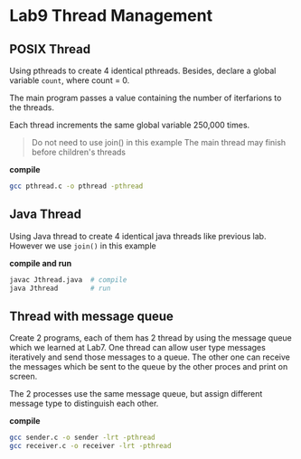 # Lab9 Thread Management

## POSIX Thread

Using pthreads to create 4 identical pthreads. Besides, declare a global variable `count`, where count = 0.

The main program passes a value containing the number of iterfarions to the threads.

Each thread increments the same global variable 250,000 times.

>
> Do not need to use join() in this example
> The main thread may finish before children's threads
>

**compile**

```sh
gcc pthread.c -o pthread -pthread
```

## Java Thread

Using Java thread to create 4 identical java threads like previous lab. However we use `join()` in this example

**compile and run**

```sh
javac Jthread.java  # compile
java Jthread        # run
```

## Thread with message queue

Create 2 programs, each of them has 2 thread by using the message queue which we learned at Lab7. One thread can allow user type messages iteratively and send those messages to a queue. The other one can receive the messages which be sent to the queue by the other proces and print on screen.

The 2 processes use the same message queue, but assign different message type to distinguish each other.

**compile**
```sh
gcc sender.c -o sender -lrt -pthread
gcc receiver.c -o receiver -lrt -pthread
```
